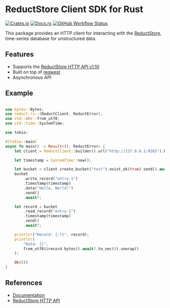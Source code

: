 # ReductStore Client SDK for Rust

[![Crates.io](https://img.shields.io/crates/v/reduct-rs)](https://crates.io/crates/reduct-rs)
[![Docs.rs](https://docs.rs/reduct-rs/badge.svg)](https://docs.rs/reduct-rs/latest/reduct_rs/)
[![GitHub Workflow Status](https://img.shields.io/github/actions/workflow/status/reductstore/reduct-rs/ci.yml?branch=main)](https://github.com/reductstore/reduct-rs/actions)

This package provides an HTTP client for interacting with the [ReductStore](https://www.reduct.store), time-series
database for unstructured data.

## Features

* Supports the [ReductStore HTTP API v1.10](https://reduct.store/docs/http-api)
* Built on top of [reqwest](https://github.com/seanmonstar/reqwest)
* Asynchronous API

## Example

```rust

use bytes::Bytes;
use reduct_rs::{ReductClient, ReductError};
use std::str::from_utf8;
use std::time::SystemTime;

use tokio;

#[tokio::main]
async fn main() -> Result<(), ReductError> {
    let client = ReductClient::builder().url("http://127.0.0.1:8383").build();

    let timestamp = SystemTime::now();

    let bucket = client.create_bucket("test").exist_ok(true).send().await?;
    bucket
        .write_record("entry-1")
        .timestamp(timestamp)
        .data("Hello, World!")
        .send()
        .await?;

    let record = bucket
        .read_record("entry-1")
        .timestamp(timestamp)
        .send()
        .await?;

    println!("Record: {:?}", record);
    println!(
        "Data: {}",
        from_utf8(&record.bytes().await?.to_vec()).unwrap()
    );

    Ok(())
}

```

## References

* [Documentation](https://docs.rs/reduct-rs/latest/reduct_rs/)
* [ReductStore HTTP API](https://reduct.store/docs/http-api)
